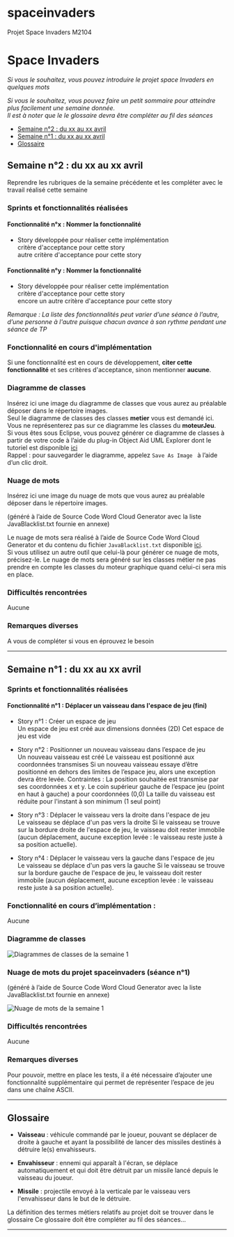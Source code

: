 # spaceinvaders
Projet Space Invaders M2104

# Space Invaders 

*Si vous le souhaitez, vous pouvez introduire le projet space Invaders en quelques mots*

*Si vous le souhaitez, vous pouvez faire un petit sommaire pour atteindre plus facilement une semaine donnée.*  
*Il est à noter que le le glossaire devra être compléter au fil des séances*  
- [Semaine n°2 : du xx au xx avril](#semaine2)  
- [Semaine n°1 : du xx au xx avril](#semaine1)  
- [Glossaire](#glossaire)

## Semaine n°2 : du xx au xx avril <a id="semaine2"></a>

Reprendre les rubriques de la semaine précédente et les compléter avec le travail réalisé cette semaine


### Sprints et fonctionnalités réalisées 

#### Fonctionnalité n°x : Nommer la fonctionnalité

- Story développée pour réaliser cette implémentation  
critère d'acceptance pour cette story  
autre critère d'acceptance pour cette story


#### Fonctionnalité n°y : Nommer la fonctionnalité

- Story développée pour réaliser cette implémentation  
critère d'acceptance pour cette story  
encore un autre critère d'acceptance pour cette story

*Remarque : La liste des fonctionnalités peut varier d’une séance à l’autre, d’une personne à l'autre puisque chacun avance à son rythme pendant une séance de TP*


### Fonctionnalité en cours d'implémentation 
Si une fonctionnalité est en cours de développement, **citer cette fonctionnalité** et ses critères d'acceptance, sinon mentionner **aucune**.



### Diagramme de classes 

Insérez ici une image du diagramme de classes que vous aurez au préalable déposer dans le répertoire images.  
Seul le diagramme de classes des classes **metier** vous est demandé ici.   
Vous ne représenterez pas sur ce diagramme les classes du **moteurJeu**.  
Si vous êtes sous Eclipse, vous pouvez générer ce diagramme de classes à partir de votre code à l’aide du plug-in Object Aid UML Explorer dont le tutoriel est disponible [ici](https://github.com/iblasquez/tuto_ModelisationUML/tree/master/ObjectAid)  
Rappel : pour sauvegarder le diagramme, appelez `Save As Image ` à l’aide d’un clic droit.



### Nuage de mots 

Insérez ici une image du nuage de mots que vous aurez au préalable déposer dans le répertoire images. 
 
(généré à l’aide de Source Code Word Cloud Generator avec la liste JavaBlacklist.txt fournie en annexe)

Le nuage de mots sera réalisé à l’aide de Source Code Word Cloud Generator et du contenu du fichier `JavaBlacklist.txt` disponible [ici](https://github.com/iblasquez/enseignement-iut-m2104-conception/tree/master/ressources).  
Si vous utilisez un autre outil que celui-là pour générer ce nuage de mots, précisez-le.
Le nuage de mots sera généré sur les classes métier ne pas prendre en compte les classes du moteur graphique quand celui-ci sera mis en place.

 


### Difficultés rencontrées 
Aucune

### Remarques diverses
A vous de compléter si vous en éprouvez le besoin


-------------

## Semaine n°1 : du xx au xx avril <a id="semaine1"></a>


### Sprints et fonctionnalités réalisées 

#### Fonctionnalité n°1 : Déplacer un vaisseau dans l'espace de jeu (fini)

- Story n°1 : Créer un espace de jeu  
Un espace de jeu est créé aux dimensions données (2D) 
Cet espace de jeu est vide

-  Story n°2 : Positionner un nouveau vaisseau dans l’espace de jeu  
Un nouveau vaisseau est créé
Le vaisseau est positionné aux coordonnées transmises
Si un nouveau vaisseau essaye d’être positionné en dehors des limites de l’espace jeu, alors une exception devra être levée.
 Contraintes :
La position souhaitée est transmise par ses coordonnées x et y.
Le coin supérieur gauche de l’espace jeu (point en haut à gauche) a pour coordonnées (0,0)
La taille du vaisseau est réduite pour l'instant à son minimum (1 seul point)    

- Story n°3 : Déplacer le vaisseau vers la droite dans l'espace de jeu  
Le vaisseau se déplace d'un pas vers la droite 
Si le vaisseau se trouve sur la bordure droite de l'espace de jeu, le vaisseau doit rester immobile (aucun déplacement, aucune exception levée : le vaisseau reste juste à sa position actuelle).


- Story n°4 : Déplacer le vaisseau vers la gauche dans l'espace de jeu  
Le vaisseau se déplace d'un pas vers la gauche 
Si le vaisseau se trouve sur la bordure gauche de l'espace de jeu, le vaisseau doit rester immobile (aucun déplacement, aucune exception levée : le vaisseau reste juste à sa position actuelle).

### Fonctionnalité en cours d’implémentation : 
Aucune


### Diagramme de classes 

![Diagrammes de classes de la semaine 1](images/DiagrammeClasses_Semaine1.png)

### Nuage de mots du projet spaceinvaders (séance n°1)  
(généré à l’aide de Source Code Word Cloud Generator avec la liste JavaBlacklist.txt fournie en annexe)
 
![Nuage de mots de la semaine 1](images/NuageMots_Semaine1.png)


### Difficultés rencontrées 
Aucune

### Remarques diverses
 Pour pouvoir, mettre en place les tests, il a été nécessaire d’ajouter une fonctionnalité supplémentaire qui permet de représenter l’espace de jeu dans une chaîne ASCII.

-------------


## Glossaire <a id="glossaire"></a>

* **Vaisseau** :  véhicule commandé par le joueur, pouvant se déplacer de droite à gauche et ayant la possibilité de lancer des missiles destinés à détruire le(s) envahisseurs.

* **Envahisseur**  :  ennemi qui apparaît à l'écran, se déplace automatiquement et qui doit être détruit par un missile lancé depuis le vaisseau du joueur.


* **Missile** :  projectile envoyé à la verticale par le vaisseau vers l'envahisseur dans le but de le détruire.

La définition des termes métiers relatifs au projet doit se trouver dans le glossaire 
Ce glossaire doit être compléter au fil des séances...

------------- 
